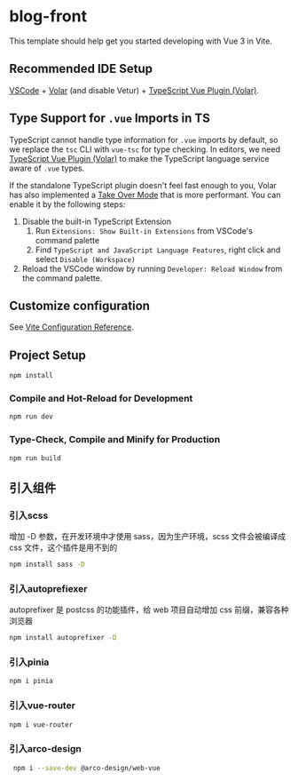# blog-front

This template should help get you started developing with Vue 3 in Vite.

## Recommended IDE Setup

[VSCode](https://code.visualstudio.com/) + [Volar](https://marketplace.visualstudio.com/items?itemName=Vue.volar) (and disable Vetur) + [TypeScript Vue Plugin (Volar)](https://marketplace.visualstudio.com/items?itemName=Vue.vscode-typescript-vue-plugin).

## Type Support for `.vue` Imports in TS

TypeScript cannot handle type information for `.vue` imports by default, so we replace the `tsc` CLI with `vue-tsc` for type checking. In editors, we need [TypeScript Vue Plugin (Volar)](https://marketplace.visualstudio.com/items?itemName=Vue.vscode-typescript-vue-plugin) to make the TypeScript language service aware of `.vue` types.

If the standalone TypeScript plugin doesn't feel fast enough to you, Volar has also implemented a [Take Over Mode](https://github.com/johnsoncodehk/volar/discussions/471#discussioncomment-1361669) that is more performant. You can enable it by the following steps:

1. Disable the built-in TypeScript Extension
    1) Run `Extensions: Show Built-in Extensions` from VSCode's command palette
    2) Find `TypeScript and JavaScript Language Features`, right click and select `Disable (Workspace)`
2. Reload the VSCode window by running `Developer: Reload Window` from the command palette.

## Customize configuration

See [Vite Configuration Reference](https://vitejs.dev/config/).

## Project Setup

```sh
npm install
```

### Compile and Hot-Reload for Development

```sh
npm run dev
```

### Type-Check, Compile and Minify for Production

```sh
npm run build
```


## 引入组件

### 引入scss
增加 -D 参数，在开发环境中才使用 sass，因为生产环境，scss 文件会被编译成 css 文件，这个插件是用不到的
```bash
npm install sass -D
```

### 引入autoprefiexer
autoprefixer 是 postcss 的功能插件，给 web 项目自动增加 css 前缀，兼容各种浏览器
```bash
npm install autoprefixer -D
```

### 引入pinia
```bash
npm i pinia
```

### 引入vue-router
```bash
npm i vue-router
```

### 引入arco-design
```bash
 npm i --save-dev @arco-design/web-vue
```
